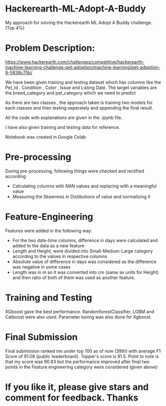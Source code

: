 # Hackerearth-ML-Adopt-A-Buddy
My approach for solving the Hackerearth ML Adopt A Buddy challenge. (Top 4%)

# Problem Description: 
https://www.hackerearth.com/challenges/competitive/hackerearth-machine-learning-challenge-pet-adoption/machine-learning/pet-adoption-9-5838c75b/

We have been given training and testing dataset which has columns like the Pet_Id , Condition , Color , Issue and Listing Date. The target variables are the breed_category and pet_category which we need to predict

As there are two classes , the approach taken is training two models for each classes and then testing seperately and appending the final result.

All the code with explanations are given in the .ipynb file.

I have also given training and testing data for reference.

Notebook was created in Google Colab

# Pre-processing

During pre-processing, following things were checked and rectified according
* Calculating columns with NAN values and replacing with a meaningful value
* Measuring the Skewness in Distibutions of value and normalizing it

# Feature-Engineering

Features were added in the following way:
* For the two date-time columns, difference in days were calculated and added to the data as a new feature
* Length and Height, were divided into Small-Medium-Large category according to the values in respective columns
* Absolute value of difference in days was considered as the difference was negative in some cases
* Length was in m so it was converted into cm (same as units for Height) and then ratio of both of them was used as another feature.

# Training and Testing
XGboost gave the best performance. RandomforestClassifier, LGBM and Catboost were also used. Parameter tuning was also done for Xgboost.

# Final Submission
Final submission ranked me under top 100 as of now (39th) with average F1 Score of 91.06 (public leaderboard). Topper's score is 91.5. Point to note is that my score was 90.83 but the performance improved after final two points in the Feature engineering category were considered (given above)

# If you like it, please give stars and comment for feedback. Thanks
